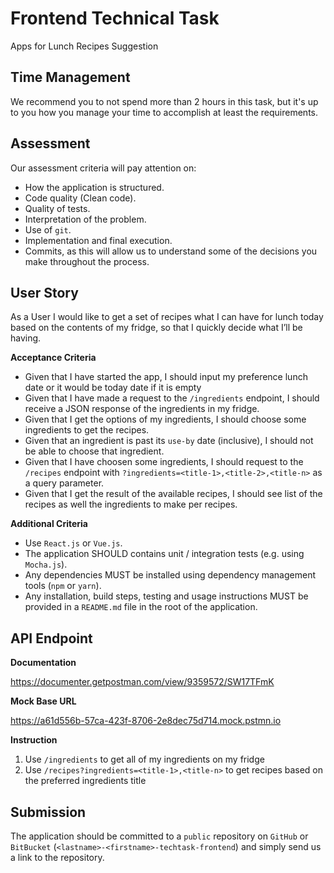 # Frontend Technical Task
Apps for Lunch Recipes Suggestion

## Time Management
We recommend you to not spend more than 2 hours in this task, but it's up to you how you manage your time
to accomplish at least the requirements.

## Assessment

Our assessment criteria will pay attention on:
- How the application is structured.
- Code quality (Clean code).
- Quality of tests.
- Interpretation of the problem.
- Use of `git`.
- Implementation and final execution.
- Commits, as this will allow us to understand some of the decisions you make throughout the process.

## User Story
As a User I would like to get a set of recipes what I can have for lunch today based on the contents of my fridge, so that I quickly decide what I’ll be having.

__Acceptance Criteria__
- Given that I have started the app, I should input my preference lunch date or it would be today date if it is empty
- Given that I have made a request to the `/ingredients` endpoint, I should receive a JSON response of the ingredients in my fridge.
- Given that I get the options of my ingredients, I should choose some ingredients to get the recipes.
- Given that an ingredient is past its `use-by` date (inclusive), I should not be able to choose that ingredient.
- Given that I have choosen some ingredients, I should request to the `/recipes` endpoint with `?ingredients=<title-1>,<title-2>,<title-n>` as a query parameter.
- Given that I get the result of the available recipes, I should see list of the recipes as well the ingredients to make per recipes.

__Additional Criteria__
- Use `React.js` or `Vue.js`.
- The application SHOULD contains unit / integration tests (e.g. using `Mocha.js`).
- Any dependencies MUST be installed using dependency management tools (`npm` or `yarn`).
- Any installation, build steps, testing and usage instructions MUST be provided in a `README.md`
file in the root of the application.

## API Endpoint
__Documentation__

https://documenter.getpostman.com/view/9359572/SW17TFmK

__Mock Base URL__

https://a61d556b-57ca-423f-8706-2e8dec75d714.mock.pstmn.io

__Instruction__
1. Use `/ingredients` to get all of my ingredients on my fridge
2. Use `/recipes?ingredients=<title-1>,<title-n>` to get recipes based on the preferred ingredients title
 
## Submission
The application should be committed to a `public` repository on `GitHub` or `BitBucket` (`<lastname>-<firstname>-techtask-frontend`) and simply send us a link to the repository.
